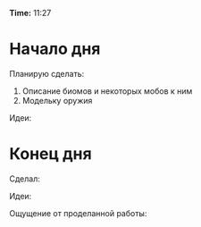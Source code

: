 
**Time:** 11:27

# Начало дня

Планирую сделать:
1. Описание биомов и некоторых мобов к ним
2. Модельку оружия

Идеи:


# Конец дня

Сделал:

Идеи:

Ощущение от проделанной работы: